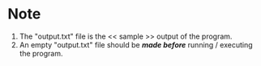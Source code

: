 # Note
1. The "output.txt" file is the << sample >> output of the program.
2. An empty "output.txt" file should be ***made before*** running / executing the program.
